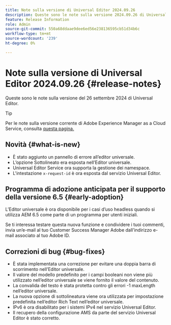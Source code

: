```yaml
---
title: Note sulla versione di Universal Editor 2024.09.26
description: Queste sono le note sulla versione 2024.09.26 di Universal Editor.
feature: Release Information
role: Admin
source-git-commit: 550a68ddaae9dee6ed56e238136595cb51d34b6c
workflow-type: tm+mt
source-wordcount: '239'
ht-degree: 0%

---
```



# Note sulla versione di Universal Editor 2024.09.26 {#release-notes}

Queste sono le note sulla versione del 26 settembre 2024 di Universal Editor.

>[!TIP]
>
>Per le note sulla versione corrente di Adobe Experience Manager as a Cloud Service, consulta [questa pagina.](/help/release-notes/release-notes-cloud/release-notes-current.md)

## Novità {#what-is-new}

* È stato aggiunto un pannello di errore all’editor universale.
* L’opzione Sottolineato era esposta nell’Editor universale.
* Universal Editor Service ora supporta la gestione dei namespace.
* L&#39;intestazione `x-request-id` è ora esposta dal servizio Universal Editor.

## Programma di adozione anticipata per il supporto della versione 6.5 {#early-adoption}

L’Editor universale è ora disponibile per i casi d’uso headless quando si utilizza AEM 6.5 come parte di un programma per utenti iniziali.

Se ti interessa testare questa nuova funzione e condividere i tuoi commenti, invia un’e-mail al tuo Customer Success Manager Adobe dall’indirizzo e-mail associato al tuo Adobe ID.

## Correzioni di bug {#bug-fixes}

* È stata implementata una correzione per evitare una doppia barra di scorrimento nell’Editor universale.
* Il valore del modello predefinito per i campi booleani non viene più utilizzato nell’editor universale se viene fornito il valore del contenuto.
* La convalida del testo è stata protetta contro gli errori -1 maxLength nell’editor universale.
* La nuova opzione di sottolineatura viene ora utilizzata per impostazione predefinita nell’editor Rich Text nell’editor universale.
* IPv6 è ora disabilitato per i sistemi IPv4 nel servizio Universal Editor.
* Il recupero della configurazione AMS da parte del servizio Universal Editor è stato corretto.
